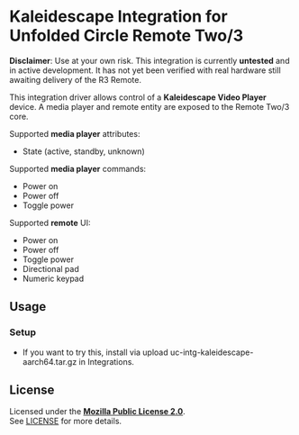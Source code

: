 # Kaleidescape Integration for Unfolded Circle Remote Two/3

**Disclaimer**: Use at your own risk. This integration is currently **untested** and in active development. It has not yet been verified with real hardware still awaiting delivery of the R3 Remote.

This integration driver allows control of a **Kaleidescape Video Player** device. A media player and remote entity are exposed to the Remote Two/3 core.

Supported **media player** attributes:

- State (active, standby, unknown)

Supported **media player** commands:

- Power on
- Power off
- Toggle power

Supported **remote** UI:

- Power on
- Power off
- Toggle power
- Directional pad
- Numeric keypad

## Usage

### Setup

- If you want to try this, install via upload uc-intg-kaleidescape-aarch64.tar.gz in Integrations.


## License

Licensed under the [**Mozilla Public License 2.0**](https://choosealicense.com/licenses/mpl-2.0/).  
See [LICENSE](LICENSE) for more details.
